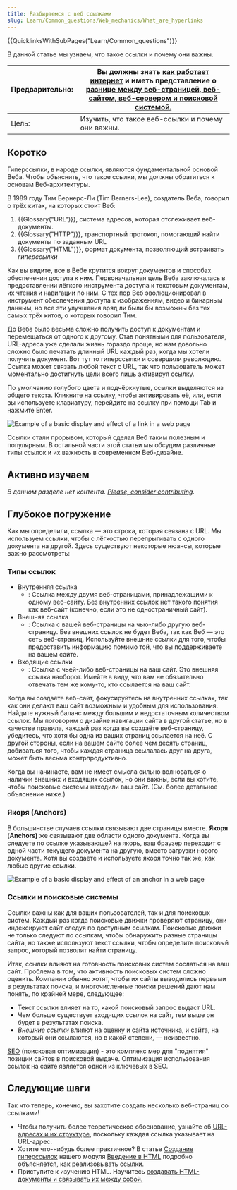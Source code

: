 ```yaml
---
title: Разбираемся с веб ссылками
slug: Learn/Common_questions/Web_mechanics/What_are_hyperlinks
---
```


{{QuicklinksWithSubPages("Learn/Common_questions")}}

В данной статье мы узнаем, что такое ссылки и почему они важны.

| Предварительно: | Вы должны знать [как работает интернет](/en-US/docs/Learn/Common_questions/Web_mechanics/How_does_the_Internet_work) и иметь представление о [разнице между веб-страницей, веб-сайтом, веб-сервером и поисковой системой.](/ru/docs/Learn/Common_questions/Web_mechanics/Pages_sites_servers_and_search_engines) |
| --------------- | ------------------------------------------------------------------------------------------------------------------------------------------------------------------------------------------------------------------------------------------ |
| Цель:           | Изучить, что такое веб-ссылки и почему они важны.                                                                                                                                                                                          |

## Коротко

Гиперссылки, в народе ссылки, являются фундаментальной основой Веба. Чтобы объяснить, что такое ссылки, мы должны обратиться к основам Веб-архитектуры.

В 1989 году Тим Бернерс-Ли (Tim Berners-Lee), создатель Веба, говорил о трёх китах, на которых стоит Веб:

1. {{Glossary("URL")}}, система адресов, которая отслеживает веб-документы.
2. {{Glossary("HTTP")}}, транспортный протокол, помогающий найти документы по заданным URL
3. {{Glossary("HTML")}}, формат документа, позволяющий встраивать _гиперссылки_

Как вы видите, все в Вебе крутится вокруг документов и способах обеспечения доступа к ним. Первоначальная цель Веба заключалась в предоставлении лёгкого инструмента доступа к текстовым документам, их чтения и навигации по ним. С тех пор Веб эволюционировал в инструмент обеспечения доступа к изображениям, видео и бинарным данным, но все эти улучшения вряд ли были бы возможны без тех самых трёх китов, о которых говорил Тим.

До Веба было весьма сложно получить доступ к документам и перемещаться от одного к другому. Став понятными для пользователя, URL-адреса уже сделали жизнь гораздо проще, но нам довольно сложно было печатать длинный URL каждый раз, когда мы хотели получить документ. Вот тут то гиперссылки и совершили революцию. Ссылка может связать любой текст с URL, так что пользователь может моментально достигнуть цели всего лишь активируя ссылку.

По умолчанию голубого цвета и подчёркнутые, ссылки выделяются из общего текста. Кликните на ссылку, чтобы активировать её, или, если вы используете клавиатуру, перейдите на ссылку при помощи Tab и нажмите Enter.

![Example of a basic display and effect of a link in a web page](link-1.png)

Ссылки стали прорывом, который сделал Веб таким полезным и популярным. В остальной части этой статьи мы обсудим различные типы ссылок и их важность в современном Веб-дизайне.

## Активно изучаем

_В данном разделе нет контента. [Please, consider contributing](/ru/docs/MDN/Community/Contributing/Getting_started)._

## Глубокое погружение

Как мы определили, ссылка — это строка, которая связана с URL. Мы используем ссылки, чтобы с лёгкостью перепрыгивать с одного документа на другой. Здесь существуют некоторые нюансы, которые важно рассмотреть:

### Типы ссылок

- Внутренняя ссылка
  - : Ссылка между двумя веб-страницами, принадлежащими к одному веб-сайту. Без внутренних ссылок нет такого понятия как веб-сайт (конечно, если это не одностраничный сайт).
- Внешняя ссылка
  - : Ссылка с вашей веб-страницы на чью-либо другую веб-страницу. Без внешних ссылок не будет Веба, так как Веб — это сеть веб-страниц. Используйте внешние ссылки для того, чтобы предоставить информацию помимо той, что вы поддерживаете на вашем сайте.
- Входящие ссылки
  - : Ссылка с чьей-либо веб-страницы на ваш сайт. Это внешняя ссылка наоборот. Имейте в виду, что вам не обязательно отвечать тем же кому-то, кто ссылается на ваш сайт.

Когда вы создаёте веб-сайт, фокусируйтесь на внутренних ссылках, так как они делают ваш сайт возможным и удобным для использования. Найдите нужный баланс между большим и недостаточным количеством ссылок. Мы поговорим о дизайне навигации сайта в другой статье, но в качестве правила, каждый раз когда вы создаёте веб-страницу, убедитесь, что хотя бы одна из ваших страниц ссылается на неё. С другой стороны, если на вашем сайте более чем десять страниц, добиваться того, чтобы каждая страница ссылалась друг на друга, может быть весьма контрпродуктивно.

Когда вы начинаете, вам не имеет смысла сильно волноваться о наличии внешних и входящих ссылок, но они важны, если вы хотите, чтобы поисковые системы находили ваш сайт. (См. более детальное объяснение ниже.)

### Якоря (Anchors)

В большинстве случаев ссылки связывают две страницы вместе. **Якоря** (**Anchors)** же связывают две области одного документа. Когда вы следуете по ссылке указывающей на якорь, ваш браузер переходит с одной части текущего документа на другую, вместо загрузки нового документа. Хотя вы создаёте и используете якоря точно так же, как любые другие ссылки.

![Example of a basic display and effect of an anchor in a web page](link-2.png)

### Ссылки и поисковые системы

Ссылки важны как для ваших пользователей, так и для поисковых систем. Каждый раз когда поисковые движки проверяют страницу, они индексируют сайт следуя по доступным ссылкам. Поисковые движки не только следуют по ссылкам, чтобы обнаружить разные страницы сайта, но также используют текст ссылки, чтобы определить поисковый запрос, который позволит найти страницу.

Итак, ссылки влияют на готовность поисковых систем сослаться на ваш сайт. Проблема в том, что активность поисковых систем сложно оценить. Компании обычно хотят, чтобы их сайты выводились первыми в результатах поиска, и многочисленные поиски решений дают нам понять, по крайней мере, следующее:

- Текст ссылки влияет на то, какой поисковый запрос выдаст URL.
- Чем больше существует входящих ссылок на сайт, тем выше он будет в результатах поиска.
- _Внешние ссылки_ влияют на оценку и сайта источника, и сайта, на который они ссылаются, но в какой степени, — неизвестно.

[SEO](http://en.wikipedia.org/wiki/Search_engine_optimization) (поисковая оптимизация) - это комплекс мер для "поднятия" позиции сайтов в поисковой выдаче. Оптимизация использования ссылок на сайте является одной из ключевых в SEO.

## Следующие шаги

Так что теперь, конечно, вы захотите создать несколько веб-страниц со ссылками!

- Чтобы получить более теоретическое обоснование, узнайте об [URL-адресах и их структуре](/ru/docs/Learn/Common_questions/Web_mechanics/What_is_a_URL), поскольку каждая ссылка указывает на URL-адрес.
- Хотите что-нибудь более практичное? В статье [Создание гиперссылок](/ru/docs/Learn/HTML/Introduction_to_HTML/Creating_hyperlinks) нашего модуля [Введение в HTML](/ru/docs/Learn/HTML/Introduction_to_HTML) подробно объясняется, как реализовывать ссылки.
- Приступите к изучению HTML. Научитесь [создавать HTML-документы и связывать их между собой.](/ru/docs/Learn/Getting_started_with_the_web)
